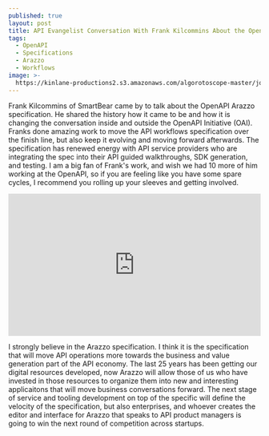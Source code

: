 ```yaml
---
published: true
layout: post
title: API Evangelist Conversation With Frank Kilcommins About the OpenAPI Arazzo Specification
tags:
  - OpenAPI
  - Specifications
  - Arazzo
  - Workflows
image: >-
  https://kinlane-productions2.s3.amazonaws.com/algorotoscope-master/john-wayne-the-searchers-subway-brooklyn-station.jpg
---
```

Frank Kilcommins of SmartBear came by to talk about the OpenAPI Arazzo specification. He shared the history how it came to be and how it is changing the conversation inside and outside the OpenAPI Initiative (OAI). Franks done amazing work to move the API workflows specification over the finish line, but also keep it evolving and moving forward afterwards. The specification has renewed energy with API service providers who are integrating the spec into their API guided walkthroughs, SDK generation, and testing. I am a big fan of Frank's work, and wish we had 10 more of him working at the OpenAPI, so if you are feeling like you have some spare cycles, I recommend you rolling up your sleeves and getting involved.
<style>
  .youtube-video {
  aspect-ratio: 16 / 9;
  width: 100%;
}
</style>
<center><iframe class="youtube-video" src="https://www.youtube.com/embed/ivUyjJEYmKg?si=XjVeOm4zntgAkJId" title="YouTube video player" frameborder="0" allow="accelerometer; autoplay; clipboard-write; encrypted-media; gyroscope; picture-in-picture; web-share" referrerpolicy="strict-origin-when-cross-origin" allowfullscreen></iframe></center>

I strongly believe in the Arazzo specification. I think it is the specification that will move API operations more towards the business and value generation part of the API economy. The last 25 years has been getting our digital resources developed, now Arazzo will allow those of us who have invested in those resources to organize them into new and interesting applicaitons that will move business conversations forward. The next stage of service and tooling development on top of the specific  will define the velocity of the specification, but also enterprises, and whoever creates the editor and interface for Arazzo that speaks to API product managers is going to win the next round of competition across startups.